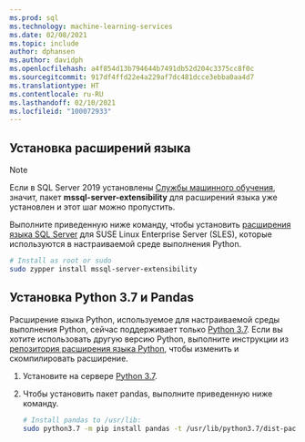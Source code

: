 ```yaml
---
ms.prod: sql
ms.technology: machine-learning-services
ms.date: 02/08/2021
ms.topic: include
author: dphansen
ms.author: davidph
ms.openlocfilehash: a4f854d13b794644b7491db52d204c3375cc8f0c
ms.sourcegitcommit: 917df4ffd22e4a229af7dc481dcce3ebba0aa4d7
ms.translationtype: HT
ms.contentlocale: ru-RU
ms.lasthandoff: 02/10/2021
ms.locfileid: "100072933"
---
```

## <a name="install-language-extensions"></a>Установка расширений языка

> [!NOTE]
> Если в SQL Server 2019 установлены [Службы машинного обучения](../../sql-server-machine-learning-services.md), значит, пакет **mssql-server-extensibility** для расширений языка уже установлен и этот шаг можно пропустить.

Выполните приведенную ниже команду, чтобы установить [расширения языка SQL Server](../../../language-extensions/language-extensions-overview.md) для SUSE Linux Enterprise Server (SLES), которые используются в настраиваемой среде выполнения Python.

```bash
# Install as root or sudo
sudo zypper install mssql-server-extensibility
```

## <a name="install-python-37-and-pandas"></a>Установка Python 3.7 и Pandas

Расширение языка Python, используемое для настраиваемой среды выполнения Python, сейчас поддерживает только [Python 3.7](https://www.python.org/). Если вы хотите использовать другую версию Python, выполните инструкции из [репозитория расширения языка Python](https://github.com/microsoft/sql-server-language-extensions/tree/master/language-extensions/python), чтобы изменить и скомпилировать расширение.

1. Установите на сервере [Python 3.7](https://www.python.org/).

1. Чтобы установить пакет pandas, выполните приведенную ниже команду.

    ```bash
    # Install pandas to /usr/lib:
    sudo python3.7 -m pip install pandas -t /usr/lib/python3.7/dist-packages
    ```
